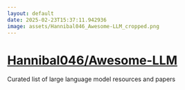 ```yaml
---
layout: default
date: 2025-02-23T15:37:11.942936
image: assets/Hannibal046_Awesome-LLM_cropped.png
---
```


# [Hannibal046/Awesome-LLM](https://github.com/Hannibal046/Awesome-LLM)

Curated list of large language model resources and papers
